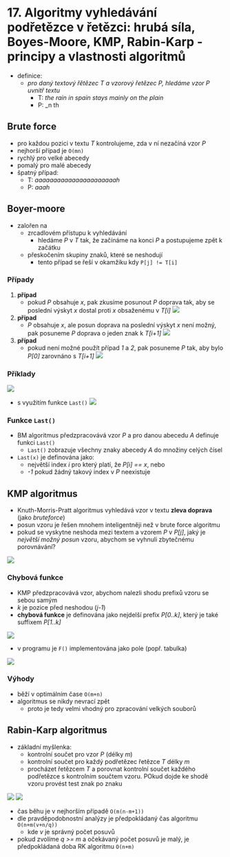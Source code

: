 # 17. Algoritmy vyhledávání podřetězce v řetězci: hrubá síla, Boyes-Moore, KMP, Rabin-Karp - principy a vlastnosti algoritmů
- definice:
    - _pro daný textový řětězec T a vzorový řetězec P, hledáme vzor P uvnitř textu_
        - T: _the rain in spain stays mainly on the plain_
        - P: _n th

## Brute force
- pro každou pozici v textu *T* kontrolujeme, zda v ní nezačíná vzor *P*
- nejhorší případ je `O(mn)`
- rychlý pro velké abecedy
- pomalý pro malé abecedy
- špatný případ:
    - T: *aaaaaaaaaaaaaaaaaaaaaah*
    - P: *aaah*

## Boyer-moore
- zalořen na
    - zrcadlovém přístupu k vyhledávání
       - hledáme *P* v *T* tak, že začínáme na konci *P* a postupujeme zpět k začátku
    - přeskočením skupiny znaků, které se neshodují
        - tento případ se řeší v okamžiku kdy `P[j] != T[i]`

### Případy  
1. **případ**
    - pokud _P_ obsahuje _x_, pak zkusíme posunout _P_ doprava tak, aby se poslední výskyt _x_ dostal proti _x_ obsaženému v _T[i]_
    ![](img/bm_case_1.png)
2. **případ**
    - _P_ obsahuje _x_, ale posun doprava na poslední výskyt _x_ není možný, pak posuneme _P_ doprava o jeden znak k _T[i+1]_
    ![](img/bm_case_2.png)
3. **případ**
    - pokud není možné použít případ _1_ a _2_, pak posuneme _P_ tak, aby bylo _P[0]_ zarovnáno s _T[i+1]_
    ![](img/bm_case_2.png)

### Příklady
![](img/bm_example.png)
- s využitím funkce `Last()`
![](img/bm_example_2.png)

### Funkce `Last()`
- BM algoritmus předzpracovává vzor _P_ a pro danou abecedu _A_ definuje funkci `Last()`
    - `Last()` zobrazuje všechny znaky abecedy _A_ do množiny celých čísel
- `Last(x)` je definována jako:
    - největší index _i_ pro který platí, že _P[i] == x_, nebo
    - _-1_ pokud žádný takový index v _P_ neexistuje

## KMP algoritmus
- Knuth-Morris-Pratt algoritmus vyhledává vzor v textu **zleva doprava** (jako _bruteforce_)
- posun vzoru je řešen mnohem inteligentněji než v brute force algoritmu
- pokud se vyskytne neshoda mezi textem a vzorem _P_ v _P[j]_, jaký je _největší možný posun_ vzoru, abychom se vyhnuli zbytečnému porovnávání?

![](img/kmp_example.png)

### Chybová funkce

- KMP předzpracovává vzor, abychom nalezli shodu prefixů vzoru se sebou samým
- *k* je pozice před neshodou (*j-1*)
- **chybová funkce** je definována jako nejdelší prefix _P[0..k]_, který je také suffixem _P[1..k]_

![](img/kmp_error_function.png)

- v programu je `F()` implementována jako pole (popř. tabulka)

![](img/kmp_example_2.png)

### Výhody
- běží v optimálním čase `O(m+n)`
- algoritmus se nikdy nevrací zpět
    - proto je tedy velmi vhodný pro zpracování velkých souborů


## Rabin-Karp algoritmus
- základní myšlenka:
    - kontrolní součet pro vzor _P_ (délky _m_)
    - kontrolní součet pro každý podřetězec řetězce _T_ délky _m_
    - procházet řetězcem _T_ a porovnat kontrolní součet každého podřetězce s kontrolním součtem vzoru. POkud dojde ke shodě vzoru provést test znak po znaku

![](img/rk_tut.png)
![](img/rk_example.png)

- čas běhu je v nejhorším případě `O(m(n-m+1))`
- dle pravděpodobnostní analýzy je předpokládaný čas algoritmu `O(n+m(v+n/q))`
    - kde _v_ je správný počet posuvů
- pokud zvolíme _q >= m_ a očekávaný počet posuvů je malý, je předpokládaná doba RK algoritmu `O(n+m)`

